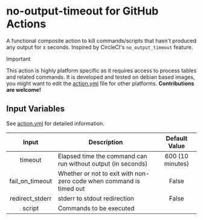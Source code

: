 # no-output-timeout for GitHub Actions

A functional composite action to kill commands/scripts that hasn't produced any output for x seconds. Inspired by CircleCI's `no_output_timeout` feature.

> [!IMPORTANT]  
> This action is highly platform specific as it requires access to process tables and related commands. It is developed and tested on debian based images, you might want to edit the [action.yml](./action.yml) file for other platforms. **Contributions are welcome!**

## Input Variables

See [action.yml](./action.yml) for detailed information.

|      Input      | Description                                                         |  Default Value   |
| :-------------: | ------------------------------------------------------------------- | :--------------: |
|     timeout     | Elapsed time the command can run without output (in seconds)        | 600 (10 minutes) |
| fail_on_timeout | Whether or not to exit with non-zero code when command is timed out |      False       |
| redirect_stderr | stderr to stdout redirection                                        |      False       |
|     script      | Commands to be executed                                             |                  |
